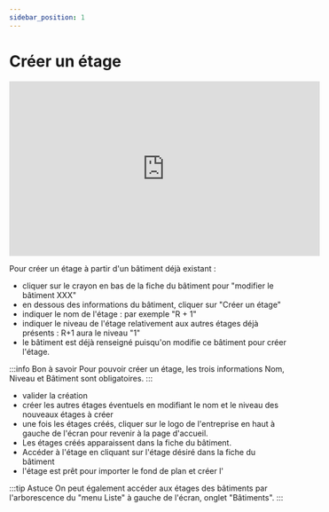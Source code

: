 ```yaml
---
sidebar_position: 1
---
```


# Créer un étage

<iframe width="560" height="315" src="https://www.youtube.com/embed/6wnzskeAskg?si=rmtQ1KBFJN67aZgd" title="YouTube video player" frameborder="0" allow="accelerometer; autoplay; clipboard-write; encrypted-media; gyroscope; picture-in-picture; web-share" allowfullscreen></iframe>

Pour créer un étage à partir d'un bâtiment déjà existant :
-   cliquer sur le crayon en bas de la fiche du bâtiment pour "modifier le bâtiment XXX"
-   en dessous des informations du bâtiment, cliquer sur "Créer un étage"
-   indiquer le nom de l'étage : par exemple "R + 1"
-   indiquer le niveau de l'étage relativement aux autres étages déjà présents : R+1 aura le niveau "1"
-   le bâtiment est déjà renseigné puisqu'on modifie ce bâtiment pour créer l'étage.


:::info Bon à savoir
Pour pouvoir créer un étage, les trois informations Nom, Niveau et Bâtiment sont obligatoires.
:::

-   valider la création
-   créer les autres étages éventuels en modifiant le nom et le niveau des nouveaux étages à créer
-   une fois les étages créés, cliquer sur le logo de l'entreprise en haut à gauche de l'écran pour revenir à la page d'accueil.
-   Les étages créés apparaissent dans la fiche du bâtiment.
-   Accéder à l'étage en cliquant sur l'étage désiré dans la fiche du bâtiment
-   l'étage est prêt pour importer le fond de plan et créer l'<P code="floor:mapScale"/>


:::tip Astuce
On peut également accéder aux étages des bâtiments par l'arborescence du "menu Liste" à gauche de l'écran, onglet "Bâtiments".
:::